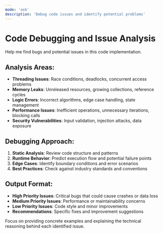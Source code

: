 ```yaml
---
mode: 'ask'
description: 'Debug code issues and identify potential problems'
---
```


# Code Debugging and Issue Analysis

Help me find bugs and potential issues in this code implementation.

## Analysis Areas:
- **Threading Issues**: Race conditions, deadlocks, concurrent access problems
- **Memory Leaks**: Unreleased resources, growing collections, reference cycles
- **Logic Errors**: Incorrect algorithms, edge case handling, state management
- **Performance Issues**: Inefficient operations, unnecessary iterations, blocking calls
- **Security Vulnerabilities**: Input validation, injection attacks, data exposure

## Debugging Approach:
1. **Static Analysis**: Review code structure and patterns
2. **Runtime Behavior**: Predict execution flow and potential failure points
3. **Edge Cases**: Identify boundary conditions and error scenarios
4. **Best Practices**: Check against industry standards and conventions

## Output Format:
- **High Priority Issues**: Critical bugs that could cause crashes or data loss
- **Medium Priority Issues**: Performance or maintainability concerns  
- **Low Priority Issues**: Code style and minor improvements
- **Recommendations**: Specific fixes and improvement suggestions

Focus on providing concrete examples and explaining the technical reasoning behind each identified issue.
